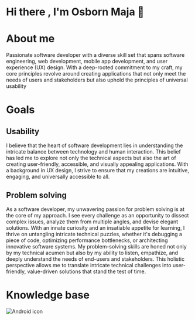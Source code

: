 # Hi there , I'm Osborn Maja 👋

# About me
Passionate software developer with a diverse skill set that spans software engineering, web development, mobile app development, and user experience (UX) design. With a deep-rooted commitment to my craft, my core principles revolve around creating applications that not only meet the needs of users and stakeholders but also uphold the principles of universal usability
# Goals
## Usability
I believe that the heart of software development lies in understanding the intricate balance between technology and human interaction. This belief has led me to explore not only the technical aspects but also the art of creating user-friendly, accessible, and visually appealing applications. With a background in UX design, I strive to ensure that my creations are intuitive, engaging, and universally accessible to all.
## Problem solving
As a software developer, my unwavering passion for problem solving is at the core of my approach. I see every challenge as an opportunity to dissect complex issues, analyze them from multiple angles, and devise elegant solutions. With an innate curiosity and an insatiable appetite for learning, I thrive on untangling intricate technical puzzles, whether it's debugging a piece of code, optimizing performance bottlenecks, or architecting innovative software systems. My problem-solving skills are honed not only by my technical acumen but also by my ability to listen, empathize, and deeply understand the needs of end-users and stakeholders. This holistic perspective allows me to translate intricate technical challenges into user-friendly, value-driven solutions that stand the test of time.

# Knowledge base
![Android icon](https://cdn-icons-png.flaticon.com/128/888/888839.png?ga=GA1.1.1568595718.1695880710)






<!--
**Bornmajor/Bornmajor** is a ✨ _special_ ✨ repository because its `README.md` (this file) appears on your GitHub profile.

Here are some ideas to get you started:

- 🔭 I’m currently working on ...
- 🌱 I’m currently learning ...
- 👯 I’m looking to collaborate on ...
- 🤔 I’m looking for help with ...
- 💬 Ask me about ...
- 📫 How to reach me: ...
- 😄 Pronouns: ...
- ⚡ Fun fact: ...
-->
